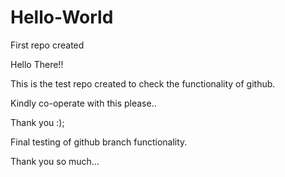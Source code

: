 # Hello-World
First repo created
 
 Hello There!!
 
 This is the test repo created to check the functionality of github.
 
 Kindly co-operate with this please..
 
 Thank you :);
 
 Final testing of github branch functionality.

 Thank you so much...
